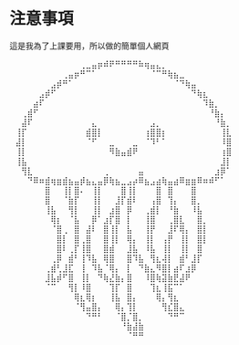 # 注意事項
  
這是我為了上課要用，所以做的簡單個人網頁

⠀⠀⠀⠀⠀⠀⠀⠀⠀⠀⠀⠀⢀⣀⣤⡶⠾⠟⠛⠛⠛⠛⠷⢶⣤⣄⡀⠀⠀⠀⠀⠀⠀⠀⠀⠀⠀⠀⠀
⠀⠀⠀⠀⠀⠀⠀⠀⠀⢀⣤⡶⠛⠉⠁⠀⠀⠀⠀⠀⠀⠀⠀⠀⠈⠉⠛⢷⣦⣀⠀⠀⠀⠀⠀⠀⠀⠀⠀
⠀⠀⠀⠀⠀⠀⠀⣠⡾⠛⠁⠀⠀⠀⠀⠀⠀⠀⠀⠀⠀⠀⠀⠀⠀⠀⠀⠀⠈⠙⢷⣤⠀⠀⠀⠀⠀⠀⠀
⠀⠀⠀⠀⠀⣠⡾⠋⠀⠀⠀⠀⠀⠀⠀⠀⠀⠀⠀⠀⠀⠀⠀⠀⠀⠀⠀⠀⠀⠀⠀⠙⢷⣆⠀⠀⠀⠀⠀
⠀⠀⠀⠀⣴⠏⠀⠀⠀⠀⠀⠀⠀⠀⠀⠀⠀⠀⠀⠀⠀⠀⠀⠀⠀⠀⠀⠀⠀⠀⠀⠀⠀⠹⣷⡀⠀⠀⠀
⠀⠀⢀⣾⠋⠀⠀⠀⠀⠀⠀⠀⠀⠀⠀⠀⠀⠀⠀⠀⠀⠀⠀⠀⠀⠀⠀⠀⠀⠀⠀⠀⠀⠀⠘⣷⡄⠀⠀
⠀⠀⣼⠏⠀⠀⠀⠀⠀⠀⠀⠀⠀⠀⣄⠀⠀⠀⠀⠀⠀⠀⠀⠀⣠⡀⠀⠀⠀⠀⠀⠀⠀⠀⠀⠘⣷⡀⠀
⠀⢸⡏⠀⠀⠀⠀⠀⠀⠀⠀⠀⠀⣾⣿⡇⠀⠀⠀⠀⠀⠀⠀⢰⣿⣿⡆⠀⠀⠀⠀⠀⠀⠀⠀⠀⢸⣇⠀
⠀⣼⡇⠀⠀⠀⠀⠀⠀⠀⠀⠀⠀⠈⠋⠀⠀⣀⠀⠀⠀⣀⠀⠈⠹⠃⠁⠀⠀⠀⠀⠀⠀⠀⠀⠀⠸⣿⠀
⠀⢸⡇⠀⠀⠀⠀⠀⠀⠀⠀⠀⠀⠀⠀⠀⠀⠻⣷⣤⣾⠟⠀⠀⠀⠀⠀⠀⠀⠀⠀⠀⠀⠀⠀⠀⢰⣿⠀
⠀⢸⣧⠀⠀⠀⠀⠀⠀⠀⠀⠀⠀⠀⠀⠀⠀⠀⠀⠀⠀⠀⠀⠀⠀⠀⠀⠀⠀⠀⠀⠀⠀⠀⠀⠀⣸⡇⠀
⠀⠀⢻⣇⠀⠀⠀⠀⠀⠀⠀⠀⠀⠀⠀⠀⢀⠀⠀⠀⠀⠀⣤⠀⠀⠀⠀⠀⠀⠀⠀⠀⠀⠀⠀⣰⡿⠁⠀
⠀⠀⠀⠙⠿⠶⣾⢶⣶⣾⣦⣤⡾⣦⣄⣤⡿⢷⣦⣀⣠⡴⠿⣦⣠⣴⢷⣤⣴⠿⣶⣶⠿⠶⠾⠋⠁⠀⠀
⠀⠀⠀⠀⠀⠀⣿⠀⠀⢸⡇⣿⠄⠀⢸⡇⠀⠀⠀⣿⢸⡇⠀⠀⠀⣿⠀⣿⠀⠀⠀⣿⠀⠀⠀⠀⠀⠀⠀
⠀⠀⠀⠀⠀⠀⣿⠀⠀⠈⣷⡏⠀⠀⢸⡇⠀⠀⣸⡏⣾⠇⠀⠀⢠⣿⠀⢹⡄⠀⠀⣿⡀⠀⠀⠀⠀⠀⠀
⠀⠀⠀⠀⠀⠀⢸⣧⠀⠀⢻⡇⠀⠀⢸⡇⠀⣰⣿⠀⡿⠀⠀⢀⣾⡇⠀⠘⣷⠀⠀⠸⣧⠀⠀⠀⠀⠀⠀
⠀⠀⠀⠀⠀⠀⠀⢿⡆⠀⠈⣧⠀⠀⡿⠁⣰⡏⣿⠀⡇⠀⠀⢸⣿⠀⠀⢀⣿⣇⠀⠀⣿⡀⠀⠀⠀⠀⠀
⠀⠀⠀⠀⠀⠀⠀⠈⣿⢀⠀⣿⠀⣼⠇⠀⣿⢸⡇⠀⣧⠀⠀⢸⡟⠀⠀⣸⠏⢿⡄⠀⣿⡇⠀⠀⠀⠀⠀
⠀⠀⠀⠀⠀⠀⠀⠀⣿⡇⠀⣿⢀⣿⠀⠀⣿⢸⡇⠀⢿⡄⠀⢸⡇⠀⢠⡟⠀⢸⡇⠀⣿⡇⠀⠀⠀⠀⠀
⠀⠀⠀⠀⠀⠀⠀⠀⣿⠇⢀⡏⢸⣿⠀⠀⣿⣾⠀⠀⣸⣧⠀⠸⣧⠀⢸⡇⠀⢸⡇⠀⣿⠀⠀⠀⠀⠀⠀
⠀⠀⠀⠀⠀⠀⠀⢀⡿⠀⣾⠃⢸⠹⣧⠀⢿⣿⠀⠀⣿⠹⣧⠀⢻⣆⢼⡇⠀⣾⠃⣸⡏⠀⠀⠀⠀⠀⠀
⠀⠀⠀⠀⠀⠀⢀⣾⢃⣸⣏⠀⢸⠀⠹⣧⠈⢿⡄⠀⡇⠀⠙⣷⣄⠻⣿⡇⣴⠏⣰⡿⠀⠀⠀⠀⠀⠀⠀
⠀⠀⠀⠀⠀⠀⣸⣧⡾⠋⣿⠀⢸⡇⠀⠙⢷⣜⣷⡄⣿⠀⠀⠸⣿⢷⣽⣷⣟⣼⠟⠀⠀⠀⠀⠀⠀⠀⠀
⠀⠀⠀⠀⠀⠀⠈⠉⠀⠀⢻⡇⠸⣿⠀⠀⠀⢹⡏⠀⣿⠀⠀⠀⢹⣆⢸⣯⠉⠁⠀⠀⠀⠀⠀⠀⠀⠀⠀
⠀⠀⠀⠀⠀⠀⠀⠀⠀⠀⠀⢿⣆⢿⡆⠀⠀⢸⣧⠀⣿⡄⠀⠀⠀⢿⡄⢻⣆⠀⠀⠀⠀⠀⠀⠀⠀⠀⠀
⠀⠀⠀⠀⠀⠀⠀⠀⠀⠀⠀⠈⢻⣤⣿⡄⠀⠀⢿⡄⢹⡇⠀⠀⠀⠀⢻⣎⣿⣄⠀⠀⠀⠀⠀⠀⠀⠀⠀
⠀⠀⠀⠀⠀⠀⠀⠀⠀⠀⠀⠀⠀⠙⠛⠃⠀⠀⠈⣿⡈⣿⡀⠀⠀⠀⠀⠙⠛⠉⠀⠀⠀⠀⠀⠀⠀⠀⠀
⠀⠀⠀⠀⠀⠀⠀⠀⠀⠀⠀⠀⠀⠀⠀⠀⠀⠀⠀⠘⣷⣼⣷⠀⠀⠀⠀⠀⠀⠀⠀⠀⠀⠀⠀⠀⠀⠀⠀
⠀⠀⠀⠀⠀⠀⠀⠀⠀⠀⠀⠀⠀⠀⠀⠀⠀⠀⠀⠀⠈⠛⠛⠀⠀⠀⠀⠀⠀⠀⠀⠀⠀⠀⠀⠀⠀⠀⠀
⠀⠀⠀⠀⠀⠀⠀⠀⠀⠀⠀⠀⠀⠀⠀⠀⠀⠀⠀⠀⠀⠀⠀⠀⠀⠀⠀⠀⠀⠀⠀⠀⠀⠀⠀⠀⠀⠀⠀
⠀⠀⠀⠀⠀⠀⠀⠀⠀⠀⠀⠀⠀⠀⠀⠀⠀⠀⠀⠀⠀⠀⠀⠀⠀⠀⠀⠀⠀⠀⠀⠀⠀⠀⠀⠀⠀⠀⠀  